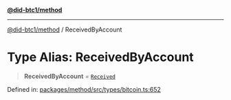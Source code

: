 [**@did-btc1/method**](../README.md)

***

[@did-btc1/method](../globals.md) / ReceivedByAccount

# Type Alias: ReceivedByAccount

> **ReceivedByAccount** = [`Received`](Received.md)

Defined in: [packages/method/src/types/bitcoin.ts:652](https://github.com/dcdpr/did-btc1-js/blob/4ab6f9915d95beed9bc633644c9db1539395f512/packages/method/src/types/bitcoin.ts#L652)
